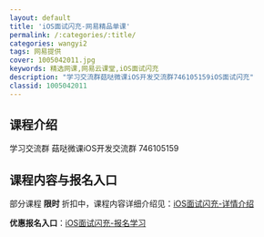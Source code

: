 ```yaml
---
layout: default
title: 'iOS面试闪充-网易精品单课'
permalink: /:categories/:title/
categories: wangyi2
tags: 网易提供
cover: 1005042011.jpg
keywords: 精选网课,网易云课堂,iOS面试闪充
description: "学习交流群菇哒微课iOS开发交流群746105159iOS面试闪充"
classid: 1005042011
---
```


## 课程介绍

学习交流群
菇哒微课iOS开发交流群 746105159

## 课程内容与报名入口

部分课程 **限时** 折扣中，课程内容详细介绍见：[iOS面试闪充-详情介绍](https://study.163.com/course/introduction/1005042011.htm?share=1&shareId=1025206652&utm_campaign=share&utm_medium=iphoneShare&utm_source=&utm_u=1025206652)

**优惠报名入口**：[iOS面试闪充-报名学习](https://study.163.com/course/introduction/1005042011.htm?share=1&shareId=1025206652&utm_campaign=share&utm_medium=iphoneShare&utm_source=&utm_u=1025206652)


